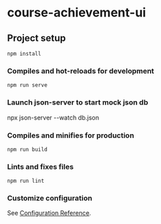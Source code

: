 # course-achievement-ui

## Project setup
```
npm install
```

### Compiles and hot-reloads for development
```
npm run serve
```

### Launch json-server to start mock json db
npx json-server --watch db.json

### Compiles and minifies for production
```
npm run build
```

### Lints and fixes files
```
npm run lint
```

### Customize configuration
See [Configuration Reference](https://cli.vuejs.org/config/).
